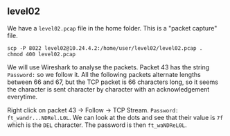 ## level02

We have a `level02.pcap` file in the home folder. This is a "packet capture" file.

```shell
scp -P 8022 level02@10.24.4.2:/home/user/level02/level02.pcap .
chmod 400 level02.pcap
```

We will use Wireshark to analyse the packets. Packet 43 has the string `Password:` so we follow it. All the following packets alternate lengths between 66 and 67, but the TCP packet is 66 characters long, so it seems the character is sent character by character with an acknowledgement everytime.

Right click on packet 43 -> Follow -> TCP Stream. `Password: ft_wandr...NDRel.L0L`. We can look at the dots and see that their value is `7f` which is the `DEL` character. The password is then `ft_waNDReL0L`.